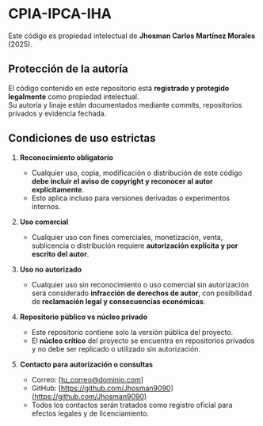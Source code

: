 # CPIA-IPCA-IHA

Este código es propiedad intelectual de **Jhosman Carlos Martínez Morales** (2025).

## Protección de la autoría

El código contenido en este repositorio está **registrado y protegido legalmente** como propiedad intelectual.  
Su autoría y linaje están documentados mediante commits, repositorios privados y evidencia fechada.

## Condiciones de uso estrictas

1. **Reconocimiento obligatorio**  
   - Cualquier uso, copia, modificación o distribución de este código **debe incluir el aviso de copyright y reconocer al autor explícitamente**.  
   - Esto aplica incluso para versiones derivadas o experimentos internos.  

2. **Uso comercial**  
   - Cualquier uso con fines comerciales, monetización, venta, sublicencia o distribución requiere **autorización explícita y por escrito del autor**.  

3. **Uso no autorizado**  
   - Cualquier uso sin reconocimiento o uso comercial sin autorización será considerado **infracción de derechos de autor**, con posibilidad de **reclamación legal y consecuencias económicas**.  

4. **Repositorio público vs núcleo privado**  
   - Este repositorio contiene solo la versión pública del proyecto.  
   - El **núcleo crítico** del proyecto se encuentra en repositorios privados y no debe ser replicado o utilizado sin autorización.  

5. **Contacto para autorización o consultas**  
   - Correo: [tu_correo@dominio.com]  
   - GitHub: [https://github.com/Jhosman9090](https://github.com/Jhosman9090)  
   - Todos los contactos serán tratados como registro oficial para efectos legales y de licenciamiento.
